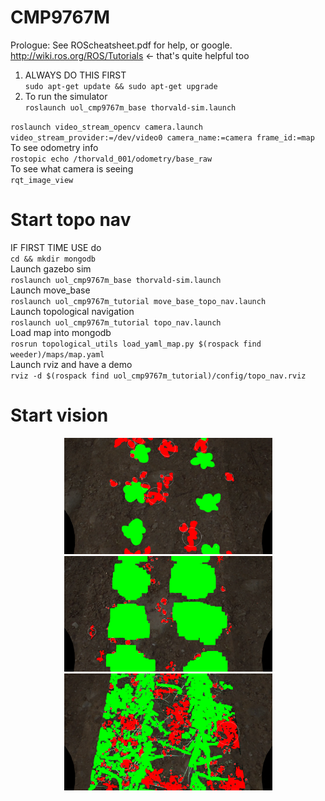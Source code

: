 # CMP9767M
Prologue: See ROScheatsheet.pdf for help, or google. http://wiki.ros.org/ROS/Tutorials <- that's quite helpful too
1. ALWAYS DO THIS FIRST\
`sudo apt-get update && sudo apt-get upgrade`
2. To run the simulator\
`roslaunch uol_cmp9767m_base thorvald-sim.launch`

`roslaunch video_stream_opencv camera.launch video_stream_provider:=/dev/video0 camera_name:=camera frame_id:=map`\
To see odometry info\
`rostopic echo /thorvald_001/odometry/base_raw `\
To see what camera is seeing\
`rqt_image_view`
# Start topo nav
IF FIRST TIME USE do\
`cd && mkdir mongodb`\
Launch gazebo sim\
`roslaunch uol_cmp9767m_base thorvald-sim.launch`\
Launch move_base\
`roslaunch uol_cmp9767m_tutorial move_base_topo_nav.launch`\
Launch topological navigation\
`roslaunch uol_cmp9767m_tutorial topo_nav.launch`\
Load map into mongodb\
`rosrun topological_utils load_yaml_map.py $(rospack find weeder)/maps/map.yaml`\
Launch rviz and have a demo\
`rviz -d $(rospack find uol_cmp9767m_tutorial)/config/topo_nav.rviz`
# Start vision
<p align="middle">
  <img src="/weeder/assets/weedseg/easy2.png" width="333" />
  <img src="/weeder/assets/weedseg/medium2.png" width="333" /> 
  <img src="/weeder/assets/weedseg/hard2.png" width="333" />
</p>
